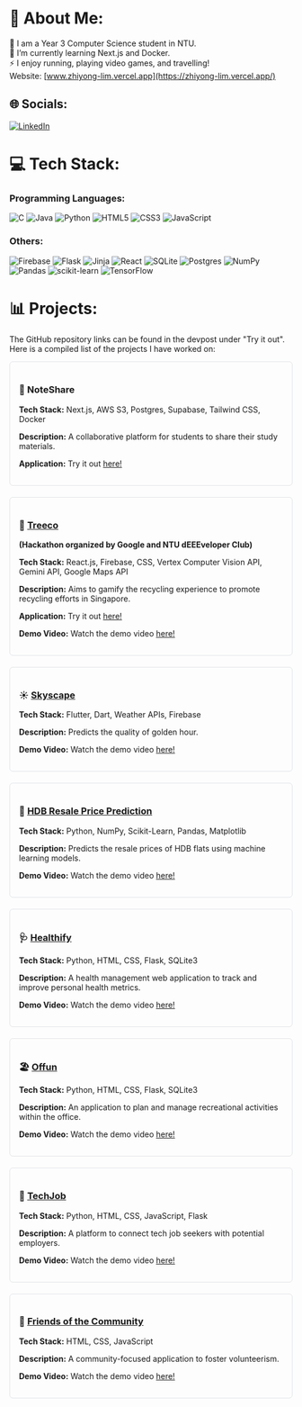 # 💫 About Me:
🔭 I am a Year 3 Computer Science student in NTU.<br>🌱 I’m currently learning Next.js and Docker.<br>⚡ I enjoy running, playing video games, and travelling!<br> Website: [www.zhiyong-lim.vercel.app](https://zhiyong-lim.vercel.app/)

## 🌐 Socials:
[![LinkedIn](https://img.shields.io/badge/LinkedIn-%230077B5.svg?logo=linkedin&logoColor=white)](https://linkedin.com/in/zhiyonglim2001) 

# 💻 Tech Stack:
### Programming Languages:
![C](https://img.shields.io/badge/c-%2300599C.svg?style=for-the-badge&logo=c&logoColor=white) 
![Java](https://img.shields.io/badge/java-%23ED8B00.svg?style=for-the-badge&logo=openjdk&logoColor=white) 
![Python](https://img.shields.io/badge/python-3670A0?style=for-the-badge&logo=python&logoColor=ffdd54) 
![HTML5](https://img.shields.io/badge/html5-%23E34F26.svg?style=for-the-badge&logo=html5&logoColor=white) 
![CSS3](https://img.shields.io/badge/css3-%231572B6.svg?style=for-the-badge&logo=css3&logoColor=white) 
![JavaScript](https://img.shields.io/badge/javascript-%23323330.svg?style=for-the-badge&logo=javascript&logoColor=%23F7DF1E) 

### Others:
![Firebase](https://img.shields.io/badge/firebase-%23039BE5.svg?style=for-the-badge&logo=firebase) 
![Flask](https://img.shields.io/badge/flask-%23000.svg?style=for-the-badge&logo=flask&logoColor=white) 
![Jinja](https://img.shields.io/badge/jinja-white.svg?style=for-the-badge&logo=jinja&logoColor=black) 
![React](https://img.shields.io/badge/react-%2320232a.svg?style=for-the-badge&logo=react&logoColor=%2361DAFB) 
![SQLite](https://img.shields.io/badge/sqlite-%2307405e.svg?style=for-the-badge&logo=sqlite&logoColor=white) 
![Postgres](https://img.shields.io/badge/postgres-%23316192.svg?style=for-the-badge&logo=postgresql&logoColor=white) 
![NumPy](https://img.shields.io/badge/numpy-%23013243.svg?style=for-the-badge&logo=numpy&logoColor=white) 
![Pandas](https://img.shields.io/badge/pandas-%23150458.svg?style=for-the-badge&logo=pandas&logoColor=white) 
![scikit-learn](https://img.shields.io/badge/scikit--learn-%23F7931E.svg?style=for-the-badge&logo=scikit-learn&logoColor=white) 
![TensorFlow](https://img.shields.io/badge/TensorFlow-%23FF6F00.svg?style=for-the-badge&logo=TensorFlow&logoColor=white)

# 📊 Projects:
The GitHub repository links can be found in the devpost under "Try it out". Here is a compiled list of the projects I have worked on:

<div style="border: 1px solid #e1e4e8; border-radius: 6px; padding: 16px; margin-bottom: 20px;">
  <h3>📔 NoteShare</a></h3>
  <p><strong>Tech Stack:</strong> Next.js, AWS S3, Postgres, Supabase, Tailwind CSS, Docker</p>
  <p><strong>Description:</strong> A collaborative platform for students to share their study materials.</p>
  <p><strong>Application:</strong> Try it out <a href="https://sharemynotes.vercel.app/">here!</a></p>
</div>

<div style="border: 1px solid #e1e4e8; border-radius: 6px; padding: 16px; margin-bottom: 20px;">
  <h3>🌳 <a href="https://www.youtube.com/watch?v=w3nlskYGwhc&ab_channel=AustinCode">Treeco</a></h3>
  <p><strong>(Hackathon organized by Google and NTU dEEEveloper Club)</strong></p>
  <p><strong>Tech Stack:</strong> React.js, Firebase, CSS, Vertex Computer Vision API, Gemini API, Google Maps API</p>
  <p><strong>Description:</strong> Aims to gamify the recycling experience to promote recycling efforts in Singapore.</p>
  <p><strong>Application:</strong> Try it out <a href="https://tech4tomorrow-gfc.web.app/">here!</a></p>
  <p><strong>Demo Video:</strong> Watch the demo video <a href="https://www.youtube.com/watch?v=w3nlskYGwhc&ab_channel=AustinCode">here!</a></p>
</div>

<div style="border: 1px solid #e1e4e8; border-radius: 6px; padding: 16px; margin-bottom: 20px;">
  <h3>☀️ <a href="https://devpost.com/software/skyscape">Skyscape</a></h3>
  <p><strong>Tech Stack:</strong> Flutter, Dart, Weather APIs, Firebase</p>
  <p><strong>Description:</strong> Predicts the quality of golden hour.</p>
  <p><strong>Demo Video:</strong> Watch the demo video <a href="https://devpost.com/software/skyscape">here!</a></p>
</div>

<div style="border: 1px solid #e1e4e8; border-radius: 6px; padding: 16px; margin-bottom: 20px;">
  <h3>🏢 <a href="https://devpost.com/software/hdb-resale-price-prediction">HDB Resale Price Prediction</a></h3>
  <p><strong>Tech Stack:</strong> Python, NumPy, Scikit-Learn, Pandas, Matplotlib</p>
  <p><strong>Description:</strong> Predicts the resale prices of HDB flats using machine learning models.</p>
  <p><strong>Demo Video:</strong> Watch the demo video <a href="https://devpost.com/software/hdb-resale-price-prediction">here!</a></p>
</div>

<div style="border: 1px solid #e1e4e8; border-radius: 6px; padding: 16px; margin-bottom: 20px;">
  <h3>🩺 <a href="https://devpost.com/software/healthify-43gypr">Healthify</a></h3>
  <p><strong>Tech Stack:</strong> Python, HTML, CSS, Flask, SQLite3</p>
  <p><strong>Description:</strong> A health management web application to track and improve personal health metrics.</p>
  <p><strong>Demo Video:</strong> Watch the demo video <a href="https://devpost.com/software/healthify-43gypr">here!</a></p>
</div>

<div style="border: 1px solid #e1e4e8; border-radius: 6px; padding: 16px; margin-bottom: 20px;">
  <h3>🏖️ <a href="https://devpost.com/software/team-trying-our-best">Offun</a></h3>
  <p><strong>Tech Stack:</strong> Python, HTML, CSS, Flask, SQLite3</p>
  <p><strong>Description:</strong> An application to plan and manage recreational activities within the office.</p>
  <p><strong>Demo Video:</strong> Watch the demo video <a href="https://devpost.com/software/team-trying-our-best">here!</a></p>
</div>

<div style="border: 1px solid #e1e4e8; border-radius: 6px; padding: 16px; margin-bottom: 20px;">
  <h3>💼 <a href="https://devpost.com/software/techjob?ref_content=user-portfolio&ref_feature=in_progress">TechJob</a></h3>
  <p><strong>Tech Stack:</strong> Python, HTML, CSS, JavaScript, Flask</p>
  <p><strong>Description:</strong> A platform to connect tech job seekers with potential employers.</p>
  <p><strong>Demo Video:</strong> Watch the demo video <a href="https://devpost.com/software/techjob?ref_content=user-portfolio&ref_feature=in_progress">here!</a></p>
</div>

<div style="border: 1px solid #e1e4e8; border-radius: 6px; padding: 16px; margin-bottom: 20px;">
  <h3>👫 <a href="https://devpost.com/software/trying-our-best">Friends of the Community</a></h3>
  <p><strong>Tech Stack:</strong> HTML, CSS, JavaScript</p>
  <p><strong>Description:</strong> A community-focused application to foster volunteerism.</p>
  <p><strong>Demo Video:</strong> Watch the demo video <a href="https://devpost.com/software/trying-our-best">here!</a></p>
</div>
